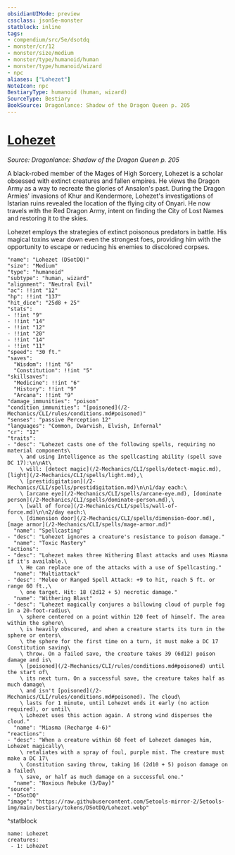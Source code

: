 ```yaml
---
obsidianUIMode: preview
cssclass: json5e-monster
statblock: inline
tags:
- compendium/src/5e/dsotdq
- monster/cr/12
- monster/size/medium
- monster/type/humanoid/human
- monster/type/humanoid/wizard
- npc
aliases: ["Lohezet"]
NoteIcon: npc
BestiaryType: humanoid (human, wizard)
SourceType: Bestiary
BookSource: Dragonlance: Shadow of the Dragon Queen p. 205
---
```

# [Lohezet](2-Mechanics/CLI/bestiary/npc/lohezet-dsotdq.md)
*Source: Dragonlance: Shadow of the Dragon Queen p. 205*  

A black-robed member of the Mages of High Sorcery, Lohezet is a scholar obsessed with extinct creatures and fallen empires. He views the Dragon Army as a way to recreate the glories of Ansalon's past. During the Dragon Armies' invasions of Khur and Kendermore, Lohezet's investigations of Istarian ruins revealed the location of the flying city of Onyari. He now travels with the Red Dragon Army, intent on finding the City of Lost Names and restoring it to the skies.

Lohezet employs the strategies of extinct poisonous predators in battle. His magical toxins wear down even the strongest foes, providing him with the opportunity to escape or reducing his enemies to discolored corpses.

```statblock
"name": "Lohezet (DSotDQ)"
"size": "Medium"
"type": "humanoid"
"subtype": "human, wizard"
"alignment": "Neutral Evil"
"ac": !!int "12"
"hp": !!int "137"
"hit_dice": "25d8 + 25"
"stats":
- !!int "9"
- !!int "14"
- !!int "12"
- !!int "20"
- !!int "14"
- !!int "11"
"speed": "30 ft."
"saves":
  "Wisdom": !!int "6"
  "Constitution": !!int "5"
"skillsaves":
  "Medicine": !!int "6"
  "History": !!int "9"
  "Arcana": !!int "9"
"damage_immunities": "poison"
"condition_immunities": "[poisoned](/2-Mechanics/CLI/rules/conditions.md#poisoned)"
"senses": "passive Perception 12"
"languages": "Common, Dwarvish, Elvish, Infernal"
"cr": "12"
"traits":
- "desc": "Lohezet casts one of the following spells, requiring no material components\
    \ and using Intelligence as the spellcasting ability (spell save DC 17):\n\nAt\
    \ will: [detect magic](/2-Mechanics/CLI/spells/detect-magic.md), [light](/2-Mechanics/CLI/spells/light.md),\
    \ [prestidigitation](/2-Mechanics/CLI/spells/prestidigitation.md)\n\n1/day each:\
    \ [arcane eye](/2-Mechanics/CLI/spells/arcane-eye.md), [dominate person](/2-Mechanics/CLI/spells/dominate-person.md),\
    \ [wall of force](/2-Mechanics/CLI/spells/wall-of-force.md)\n\n2/day each:\
    \ [dimension door](/2-Mechanics/CLI/spells/dimension-door.md), [mage armor](/2-Mechanics/CLI/spells/mage-armor.md)"
  "name": "Spellcasting"
- "desc": "Lohezet ignores a creature's resistance to poison damage."
  "name": "Toxic Mastery"
"actions":
- "desc": "Lohezet makes three Withering Blast attacks and uses Miasma if it's available.\
    \ He can replace one of the attacks with a use of Spellcasting."
  "name": "Multiattack"
- "desc": "Melee or Ranged Spell Attack: +9 to hit, reach 5 ft. or range 60 ft.,\
    \ one target. Hit: 18 (2d12 + 5) necrotic damage."
  "name": "Withering Blast"
- "desc": "Lohezet magically conjures a billowing cloud of purple fog in a 20-foot-radius\
    \ sphere centered on a point within 120 feet of himself. The area within the sphere\
    \ is heavily obscured, and when a creature starts its turn in the sphere or enters\
    \ the sphere for the first time on a turn, it must make a DC 17 Constitution saving\
    \ throw. On a failed save, the creature takes 39 (6d12) poison damage and is\
    \ [poisoned](/2-Mechanics/CLI/rules/conditions.md#poisoned) until the start of\
    \ its next turn. On a successful save, the creature takes half as much damage\
    \ and isn't [poisoned](/2-Mechanics/CLI/rules/conditions.md#poisoned). The cloud\
    \ lasts for 1 minute, until Lohezet ends it early (no action required), or until\
    \ Lohezet uses this action again. A strong wind disperses the cloud."
  "name": "Miasma (Recharge 4-6)"
"reactions":
- "desc": "When a creature within 60 feet of Lohezet damages him, Lohezet magically\
    \ retaliates with a spray of foul, purple mist. The creature must make a DC 17\
    \ Constitution saving throw, taking 16 (2d10 + 5) poison damage on a failed\
    \ save, or half as much damage on a successful one."
  "name": "Noxious Rebuke (3/Day)"
"source":
- "DSotDQ"
"image": "https://raw.githubusercontent.com/5etools-mirror-2/5etools-img/main/bestiary/tokens/DSotDQ/Lohezet.webp"
```
^statblock

```encounter-table
name: Lohezet
creatures:
 - 1: Lohezet
```
